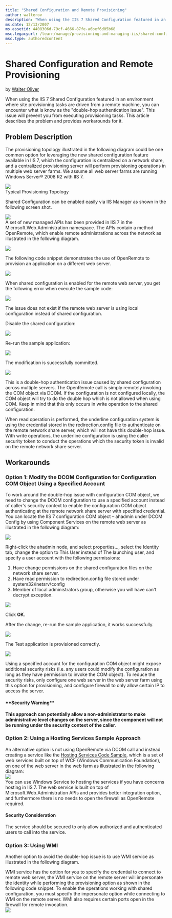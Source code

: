 ```yaml
---
title: "Shared Configuration and Remote Provisioning"
author: walterov
description: "When using the IIS 7 Shared Configuration featured in an environment where site provisioning tasks are driven from a remote machine, you can encounter what i..."
ms.date: 12/13/2007
ms.assetid: 4408306d-79cf-4666-87fe-a6bef6d05b68
msc.legacyurl: /learn/manage/provisioning-and-managing-iis/shared-configuration-and-remote-provisioning
msc.type: authoredcontent
---
```

# Shared Configuration and Remote Provisioning

by [Walter Oliver](https://github.com/walterov)

When using the IIS 7 Shared Configuration featured in an environment where site provisioning tasks are driven from a remote machine, you can encounter what is know as the "double-hop authentication issue". This issue will prevent you from executing provisioning tasks. This article describes the problem and provides workarounds for it.

## Problem Description

The provisioning topology illustrated in the following diagram could be one common option for leveraging the new shared configuration feature available in IIS 7, which the configuration is centralized on a network share, and a centralized provisioning server will perform provisioning operations in multiple web server farms. We assume all web server farms are running Windows Server® 2008 R2 with IIS 7.

[![](shared-configuration-and-remote-provisioning/_static/image3.jpg)](shared-configuration-and-remote-provisioning/_static/image1.jpg)  
Typical Provisioning Topology

Shared Configuration can be enabled easily via IIS Manager as shown in the following screen shot.

[![](shared-configuration-and-remote-provisioning/_static/image7.jpg)](shared-configuration-and-remote-provisioning/_static/image5.jpg)  
 A set of new managed APIs has been provided in IIS 7 in the Microsoft.Web.Administration namespace. The APIs contain a method OpenRemote, which enable remote administrations across the network as illustrated in the following diagram.

[![](shared-configuration-and-remote-provisioning/_static/image11.jpg)](shared-configuration-and-remote-provisioning/_static/image9.jpg)

The following code snippet demonstrates the use of OpenRemote to provision an application on a different web server.

[![](shared-configuration-and-remote-provisioning/_static/image15.jpg)](shared-configuration-and-remote-provisioning/_static/image13.jpg)

When shared configuration is enabled for the remote web server, you get the following error when execute the sample code:

[![](shared-configuration-and-remote-provisioning/_static/image18.jpg)](shared-configuration-and-remote-provisioning/_static/image17.jpg)

The issue does not exist if the remote web server is using local configuration instead of shared configuration.

Disable the shared configuration:

[![](shared-configuration-and-remote-provisioning/_static/image20.jpg)](shared-configuration-and-remote-provisioning/_static/image19.jpg)

Re-run the sample application:

[![](shared-configuration-and-remote-provisioning/_static/image22.jpg)](shared-configuration-and-remote-provisioning/_static/image21.jpg)

The modification is successfully committed.

[![](shared-configuration-and-remote-provisioning/_static/image24.jpg)](shared-configuration-and-remote-provisioning/_static/image23.jpg)

This is a double-hop authentication issue caused by shared configuration across multiple servers. The OpenRemote call is simply remotely invoking the COM object via DCOM. If the configuration is not configured locally, the COM object will try to do the double hop which is not allowed when using COM. Keep in mind that this only occurs in write operation to the shared configuration.

When read operation is performed, the underline configuration system is using the credential stored in the redirection.config file to authenticate on the remote network share server, which will not have this double-hop issue. With write operations, the underline configuration is using the caller security token to conduct the operations which the security token is invalid on the remote network share server.

## Workarounds

### Option 1: Modify the DCOM Configuration for Configuration COM Object Using a Specified Account

To work around the double-hop issue with configuration COM object, we need to change the DCOM configuration to use a specified account instead of caller's security context to enable the configuration COM object authenticating at the remote network share server with specified credential.  
You can locate the IIS 7 configuration COM object – ahadmin under DCOM Config by using Component Services on the remote web server as illustrated in the following diagram:

[![](shared-configuration-and-remote-provisioning/_static/image26.jpg)](shared-configuration-and-remote-provisioning/_static/image25.jpg)

Right-click the ahadmin node, and select properties…, select the Identity tab, change the option to This User instead of The launching user, and specify a user account with the following permissions:

1. Have change permissions on the shared configuration files on the network share server.
2. Have read permission to redirection.config file stored under system32\inetsrv\config
3. Member of local administrators group, otherwise you will have can't decrypt exception.

[![](shared-configuration-and-remote-provisioning/_static/image28.jpg)](shared-configuration-and-remote-provisioning/_static/image27.jpg)

Click **OK**.

After the change, re-run the sample application, it works successfully.

[![](shared-configuration-and-remote-provisioning/_static/image30.jpg)](shared-configuration-and-remote-provisioning/_static/image29.jpg)

The Test application is provisioned correctly.

[![](shared-configuration-and-remote-provisioning/_static/image32.jpg)](shared-configuration-and-remote-provisioning/_static/image31.jpg)

Using a specified account for the configuration COM object might expose additional security risks (i.e. any users could modify the configuration as long as they have permission to invoke the COM object). To reduce the security risks, only configure one web server in the web server farm using this option for provisioning, and configure firewall to only allow certain IP to access the server.

#### \*\*Security Warning\*\*

**This approach can potentially allow a non-administrator to make administrative level changes on the server, since the component will not be running under the security context of the caller**.

### Option 2: Using a Hosting Services Sample Approach

An alternative option is not using OpenRemote via DCOM call and instead creating a service like the [Hosting Services Code Sample](index.md), which is a set of web services built on top of WCF (Windows Communication Foundation), on one of the web server in the web farm as illustrated in the following diagram:  
[![](shared-configuration-and-remote-provisioning/_static/image34.jpg)](shared-configuration-and-remote-provisioning/_static/image33.jpg)  
You can use Windows Service to hosting the services if you have concerns hosting in IIS 7. The web service is built on top of Microsoft.Web.Administration APIs and provides better integration option, and furthermore there is no needs to open the firewall as OpenRemote required.

#### Security Consideration

The service should be secured to only allow authorized and authenticated users to call into the service.

### Option 3: Using WMI

Another option to avoid the double-hop issue is to use WMI service as illustrated in the following diagram.  
   
WMI service has the option for you to specify the credential to connect to remote web server, the WMI service on the remote server will impersonate the identity while performing the provisioning option as shown in the following code snippet. To enable the operations working with shared configuration, you must specify the impersonate option while connecting to WMI on the remote server. WMI also requires certain ports open in the firewall for remote invocation.  
[![](shared-configuration-and-remote-provisioning/_static/image36.jpg)](shared-configuration-and-remote-provisioning/_static/image35.jpg)
